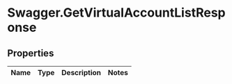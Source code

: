 # Swagger.GetVirtualAccountListResponse

## Properties
Name | Type | Description | Notes
------------ | ------------- | ------------- | -------------


